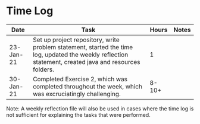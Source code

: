 # Time Log


| Date | Task | Hours | Notes|
|------|------|-------|------|
| 23-Jan-21| Set up project repository, write problem statement, started the time log, updated the weekly reflection statement, created java and resources folders.| 1 | |
| 30-Jan-21| Completed Exercise 2, which was completed throughout the week, which was excruciatingly challenging.|8-10+||

Note: A weekly reflection file will also be used in cases where the time log is not sufficient for explaining the tasks that were performed.